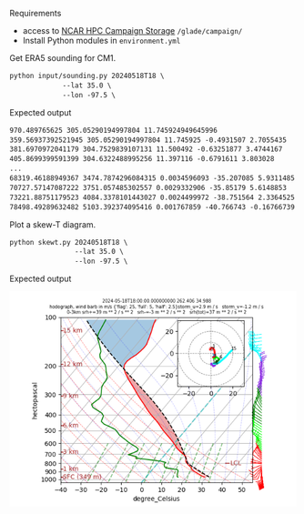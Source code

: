 Requirements
* access to [NCAR HPC Campaign Storage](https://ncar-hpc-docs.readthedocs.io/en/latest/storage-systems/glade/campaign/) `/glade/campaign/`
* Install Python modules in `environment.yml`

Get ERA5 sounding for CM1.
```csh
python input/sounding.py 20240518T18 \
             --lat 35.0 \
             --lon -97.5 \
```

Expected output
```txt
970.489765625 305.05290194997804 11.745924949645996
359.56937392521945 305.05290194997804 11.745925 -0.4931507 2.7055435
381.6970972041179 304.7529839107131 11.500492 -0.63251877 3.4744167
405.8699399591399 304.6322488995256 11.397116 -0.6791611 3.803028
...
68319.46188949367 3474.7874296084315 0.0034596093 -35.207085 5.9311485
70727.57147087222 3751.057485302557 0.0029332906 -35.85179 5.6148853
73221.88751179523 4084.3378101443027 0.0024499972 -38.751564 2.3364525
78498.49289632482 5103.392374095416 0.001767859 -40.766743 -0.16766739

```

Plot a skew-T diagram.

```csh
python skewt.py 20240518T18 \
                --lat 35.0 \
                --lon -97.5 \
```

Expected output

<img src="images/skewt.png">
